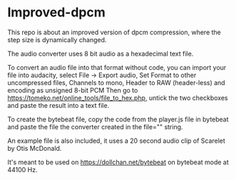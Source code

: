 # Improved-dpcm

This repo is about an improved version of dpcm compression, where the step size is dynamically changed.

The audio converter uses 8 bit audio as a hexadecimal text file.

To convert an audio file into that format without code, you can import your file into audacity, select File -> Export audio,
Set Format to other uncompressed files, Channels to mono, Header to RAW (header-less) and encoding as unsigned 8-bit PCM
Then go to https://tomeko.net/online_tools/file_to_hex.php, untick the two checkboxes and paste the result into a text file.

To create the bytebeat file, copy the code from the player.js file in bytebeat and paste the file the converter created in the file="" string.


An example file is also included, it uses a 20 second audio clip of Scarelet by Otis McDonald.

It's meant to be used on https://dollchan.net/bytebeat on bytebeat mode at 44100 Hz.
